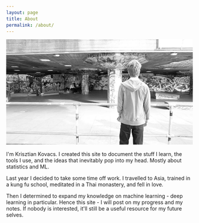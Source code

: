 ```yaml
---
layout: page
title: About
permalink: /about/
---
```


![](/assets/img/pic_wide.jpg)

I'm Krisztian Kovacs. I created this site to document the stuff I learn, the tools I use, and the ideas that inevitably pop into my head. Mostly about statistics and ML.

Last year I decided to take some time off work. I travelled to Asia, trained in a kung fu school, meditated in a Thai monastery, and fell in love.

Then I determined to expand my knowledge on machine learning - deep learning in particular. Hence this site - I will post on my progress and my notes. If nobody is interested, it'll still be a useful resource for my future selves.


